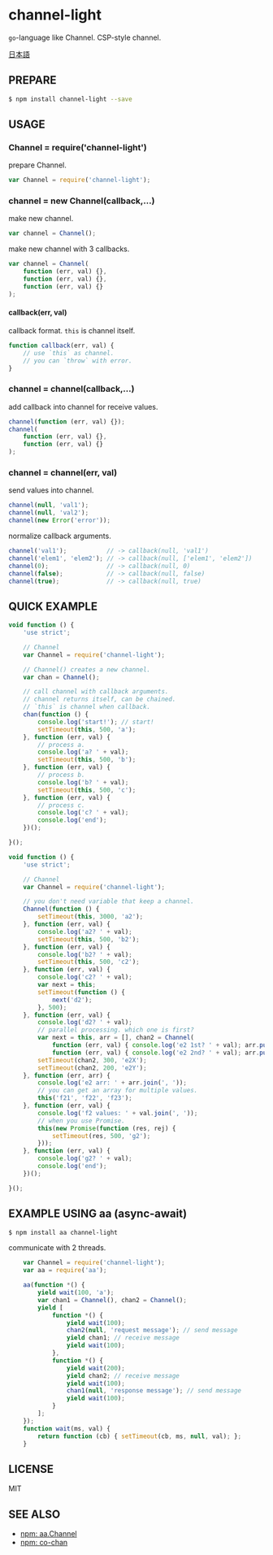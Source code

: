 channel-light
====

`go`-language like Channel. CSP-style channel.

[日本語](README-JP.md)


## PREPARE

```bash
$ npm install channel-light --save
```


## USAGE

### Channel = require('channel-light')

prepare Channel.

```js
var Channel = require('channel-light');
```

### channel = new Channel(callback,...)

make new channel.

```js
var channel = Channel();
```

make new channel with 3 callbacks.

```js
var channel = Channel(
	function (err, val) {},
	function (err, val) {},
	function (err, val) {}
);
```

#### callback(err, val)

callback format. `this` is channel itself.

```js
function callback(err, val) {
	// use `this` as channel.
	// you can `throw` with error.
}
```

### channel = channel(callback,...)

add callback into channel for receive values.

```js
channel(function (err, val) {});
channel(
	function (err, val) {},
	function (err, val) {}
);
```

### channel = channel(err, val)

send values into channel.

```js
channel(null, 'val1');
channel(null, 'val2');
channel(new Error('error'));
```


normalize callback arguments.

```js
channel('val1');           // -> callback(null, 'val1')
channel('elem1', 'elem2'); // -> callback(null, ['elem1', 'elem2'])
channel(0);                // -> callback(null, 0)
channel(false);            // -> callback(null, false)
channel(true);             // -> callback(null, true)
```


## QUICK EXAMPLE

```js
void function () {
	'use strict';

	// Channel
	var Channel = require('channel-light');

	// Channel() creates a new channel.
	var chan = Channel();

	// call channel with callback arguments.
	// channel returns itself, can be chained.
	// `this` is channel when callback.
	chan(function () {
		console.log('start!'); // start!
		setTimeout(this, 500, 'a');
	}, function (err, val) {
		// process a.
		console.log('a? ' + val);
		setTimeout(this, 500, 'b');
	}, function (err, val) {
		// process b.
		console.log('b? ' + val);
		setTimeout(this, 500, 'c');
	}, function (err, val) {
		// process c.
		console.log('c? ' + val);
		console.log('end');
	})();

}();
```

```js
void function () {
	'use strict';

	// Channel
	var Channel = require('channel-light');

	// you don't need variable that keep a channel.
	Channel(function () {
		setTimeout(this, 3000, 'a2');
	}, function (err, val) {
		console.log('a2? ' + val);
		setTimeout(this, 500, 'b2');
	}, function (err, val) {
		console.log('b2? ' + val);
		setTimeout(this, 500, 'c2');
	}, function (err, val) {
		console.log('c2? ' + val);
		var next = this;
		setTimeout(function () {
			next('d2');
		}, 500);
	}, function (err, val) {
		console.log('d2? ' + val);
		// parallel processing. which one is first?
		var next = this, arr = [], chan2 = Channel(
			function (err, val) { console.log('e2 1st? ' + val); arr.push(val); },
			function (err, val) { console.log('e2 2nd? ' + val); arr.push(val); next(arr); });
		setTimeout(chan2, 300, 'e2X');
		setTimeout(chan2, 200, 'e2Y');
	}, function (err, arr) {
		console.log('e2 arr: ' + arr.join(', '));
		// you can get an array for multiple values.
		this('f21', 'f22', 'f23');
	}, function (err, val) {
		console.log('f2 values: ' + val.join(', '));
		// when you use Promise.
		this(new Promise(function (res, rej) {
			setTimeout(res, 500, 'g2');
		}));
	}, function (err, val) {
		console.log('g2? ' + val);
		console.log('end');
	})();

}();
```


## EXAMPLE USING aa (async-await)

```bash
$ npm install aa channel-light
```

communicate with 2 threads.

```js
	var Channel = require('channel-light');
	var aa = require('aa');

	aa(function *() {
		yield wait(100, 'a');
		var chan1 = Channel(), chan2 = Channel();
		yield [
			function *() {
				yield wait(100);
				chan2(null, 'request message'); // send message
				yield chan1; // receive message
				yield wait(100);
			},
			function *() {
				yield wait(200);
				yield chan2; // receive message
				yield wait(100);
				chan1(null, 'response message'); // send message
				yield wait(100);
			}
		];
	});
	function wait(ms, val) {
		return function (cb) { setTimeout(cb, ms, null, val); };
	}
```


## LICENSE

  MIT


## SEE ALSO

+ [npm: aa.Channel](https://www.npmjs.com/package/aa)
+ [npm: co-chan](https://www.npmjs.com/package/co-chan)
